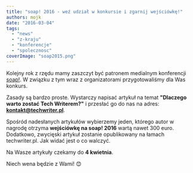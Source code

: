 ```yaml
---
title: "soap! 2016 - weź udział w konkursie i zgarnij wejściówkę!"
authors: mojk
date: "2016-03-04"
tags:
  - "news"
  - "z-kraju"
  - "konferencje"
  - "spolecznosc"
coverImage: "soap2015.png"
---
```


Kolejny rok z rzędu mamy zaszczyt być patronem medialnym konferencji
[soap!](http://soapconf.com/). W związku z tym wraz z organizatorami
przygotowaliśmy dla Was konkurs.

Zasady są bardzo proste. Wystarczy napisać artykuł na temat **"Dlaczego warto
zostać Tech Writerem?"** i przesłać go do nas na adres:
**kontakt@techwriter.pl**.

Spośród nadesłanych artykułów wybierzemy jeden, którego autor w nagrodę otrzyma
**wejściówkę na soap! 2016** wartą nawet 300 euro. Dodatkowo, zwycięski artykuł
zostanie opublikowany na łamach techwriter.pl. Jak widać jest o co walczyć.

Na Wasze artykuły czekamy do **4 kwietnia**.

Niech wena będzie z Wami! 😊
